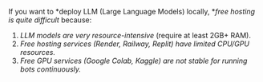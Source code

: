 If you want to *deploy LLM (Large Language Models) locally, **free hosting is quite difficult* because:  

1. *LLM models are very resource-intensive* (require at least 2GB+ RAM).  
2. *Free hosting services (Render, Railway, Replit) have limited CPU/GPU resources.*  
3. *Free GPU services (Google Colab, Kaggle) are not stable for running bots continuously.*